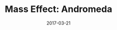 ---
layout: album
date: 2017-03-21
title: "Mass Effect: Andromeda"
developer: BioWare
card-image: 21
card-offset: 0
banner-image: 9
banner-offset: 0
---